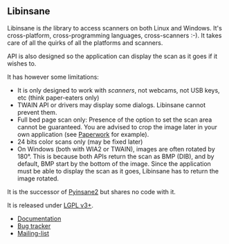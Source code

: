 Libinsane
---------

Libinsane is *the* library to access scanners on both Linux and Windows. It's
cross-platform, cross-programming languages, cross-scanners :-). It takes care
of all the quirks of all the platforms and scanners.

API is also designed so the application can display the scan as it goes if
it wishes to.

It has however some limitations:
- It is only designed to work with *scanners*, not webcams, not USB keys, etc
  (think paper-eaters only)
- TWAIN API or drivers may display some dialogs. Libinsane cannot prevent them.
- Full bed page scan only: Presence of the option to set the scan area cannot
  be guaranteed. You are advised to crop the image later in your own
  application (see [Paperwork](https://openpaper.work) for example).
- 24 bits color scans only (may be fixed later)
- On Windows (both with WIA2 or TWAIN), images are often rotated by 180°. This
  is because both APIs return the scan as BMP (DIB), and by default, BMP start
  by the bottom of the image. Since the application must be able to display the
  scan as it goes, Libinsane has to return the image rotated.


It is the successor of [Pyinsane2](https://gitlab.gnome.org/World/OpenPaperwork/pyinsane) but shares no code with it.

It is released under [LGPL v3+](https://www.gnu.org/licenses/lgpl-3.0.en.html).


- [Documentation](https://doc.openpaper.work/libinsane/latest/)
- [Bug tracker](https://gitlab.gnome.org/World/OpenPaperwork/libinsane/issues)
- [Mailing-list](https://gitlab.gnome.org/World/OpenPaperwork/paperwork/wikis/Contact)
